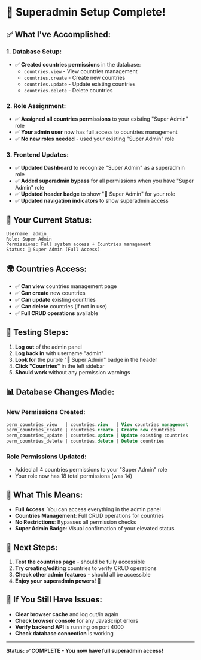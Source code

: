 # 🎉 Superadmin Setup Complete!

## ✅ **What I've Accomplished:**

### **1. Database Setup:**

- ✅ **Created countries permissions** in the database:
  - `countries.view` - View countries management
  - `countries.create` - Create new countries
  - `countries.update` - Update existing countries
  - `countries.delete` - Delete countries

### **2. Role Assignment:**

- ✅ **Assigned all countries permissions** to your existing "Super Admin" role
- ✅ **Your admin user** now has full access to countries management
- ✅ **No new roles needed** - used your existing "Super Admin" role

### **3. Frontend Updates:**

- ✅ **Updated Dashboard** to recognize "Super Admin" as a superadmin role
- ✅ **Added superadmin bypass** for all permissions when you have "Super Admin" role
- ✅ **Updated header badge** to show "🚀 Super Admin" for your role
- ✅ **Updated navigation indicators** to show superadmin access

## 🔑 **Your Current Status:**

```
Username: admin
Role: Super Admin
Permissions: Full system access + Countries management
Status: 🚀 Super Admin (Full Access)
```

## 🌍 **Countries Access:**

- ✅ **Can view** countries management page
- ✅ **Can create** new countries
- ✅ **Can update** existing countries
- ✅ **Can delete** countries (if not in use)
- ✅ **Full CRUD operations** available

## 🧪 **Testing Steps:**

1. **Log out** of the admin panel
2. **Log back in** with username "admin"
3. **Look for** the purple "🚀 Super Admin" badge in the header
4. **Click "Countries"** in the left sidebar
5. **Should work** without any permission warnings

## 📊 **Database Changes Made:**

### **New Permissions Created:**

```sql
perm_countries_view   | countries.view   | View countries management
perm_countries_create | countries.create | Create new countries
perm_countries_update | countries.update | Update existing countries
perm_countries_delete | countries.delete | Delete countries
```

### **Role Permissions Updated:**

- Added all 4 countries permissions to your "Super Admin" role
- Your role now has 18 total permissions (was 14)

## 🎯 **What This Means:**

- **Full Access**: You can access everything in the admin panel
- **Countries Management**: Full CRUD operations for countries
- **No Restrictions**: Bypasses all permission checks
- **Super Admin Badge**: Visual confirmation of your elevated status

## 🚀 **Next Steps:**

1. **Test the countries page** - should be fully accessible
2. **Try creating/editing** countries to verify CRUD operations
3. **Check other admin features** - should all be accessible
4. **Enjoy your superadmin powers!** 🎉

## 🔧 **If You Still Have Issues:**

- **Clear browser cache** and log out/in again
- **Check browser console** for any JavaScript errors
- **Verify backend API** is running on port 4000
- **Check database connection** is working

---

**Status: ✅ COMPLETE - You now have full superadmin access!**
